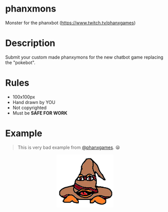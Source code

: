 # phanxmons
Monster for the phanxbot (https://www.twitch.tv/phanxgames)

# Description
Submit your custom made phanxymons for the new chatbot game replacing the "pokebot".

# Rules
* 100x100px
* Hand drawn by YOU
* Not copyrighted
* Must be **SAFE FOR WORK**

# Example 
> This is very bad example from [@phanxgames](https://github.com/phanxgames). :grin:

<p align="center">
  <img src="https://github.com/ridaamirini/phanxmons/blob/master/draft.png">
</p>
